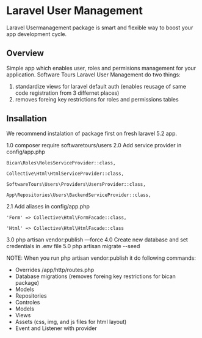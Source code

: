 # Laravel User Management

Laravel Usermanagement package is smart and flexible way to boost your app development cycle.

## Overview

Simple app which enables user, roles and permisions management for your application. Software Tours Laravel User Management do two things:

1. standardize views for laravel default auth (enables reusage of same code registration from 3 differnet places)
2. removes foreing key restrictions for roles and permissions tables

## Insallation

We recommend instalation of package first on fresh laravel 5.2 app.

1.0 composer require softwaretours/users
2.0 Add service provider in config/app.php

`Bican\Roles\RolesServiceProvider::class,`

`Collective\Html\HtmlServiceProvider::class,`

`SoftwareTours\Users\Providers\UsersProvider::class,`

`App\Repositories\Users\BackendServiceProvider::class,` 

2.1 Add aliases in config/app.php

`'Form' => Collective\Html\FormFacade::class,`

`'Html' => Collective\Html\HtmlFacade::class`

3.0 php artisan vendor:publish —force
4.0 Create new database and set credentials in .env file
5.0 php artisan migrate --seed

NOTE: When you run php artisan vendor:publish it do following commands:

- Overrides /app/http/routes.php
- Database migrations (removes foreing key restrictions for bican package)
- Models
- Repositories
- Controles
- Models
- Views
- Assets (css, img, and js files for html layout)
- Event and Listener with provider


